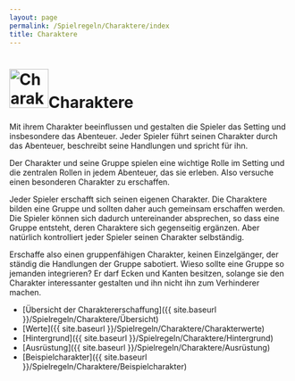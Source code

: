 ```yaml
---
layout: page
permalink: /Spielregeln/Charaktere/index
title: Charaktere
---
```


<h1><img alt="Charaktere" height="70" src="{{ site.baseurl }}/assets/pics/charaktere.png" width="70" />Charaktere</h1>

Mit ihrem Charakter beeinflussen und gestalten die Spieler das Setting und insbesondere das Abenteuer. Jeder Spieler führt seinen Charakter durch das Abenteuer, beschreibt seine Handlungen und spricht für ihn.

Der Charakter und seine Gruppe spielen eine wichtige Rolle im Setting und die zentralen Rollen in jedem Abenteuer, das sie erleben. Also versuche einen besonderen Charakter zu erschaffen.

Jeder Spieler erschafft sich seinen eigenen Charakter. Die Charaktere bilden eine Gruppe und sollten daher auch gemeinsam erschaffen werden. Die Spieler können sich dadurch untereinander absprechen, so dass eine Gruppe entsteht, deren Charaktere sich gegenseitig ergänzen. Aber natürlich kontrolliert jeder Spieler seinen Charakter selbständig.

Erschaffe also einen gruppenfähigen Charakter, keinen Einzelgänger, der ständig die Handlungen der Gruppe sabotiert. Wieso sollte eine Gruppe so jemanden integrieren? Er darf Ecken und Kanten besitzen, solange sie den Charakter interessanter gestalten und ihn nicht ihn zum Verhinderer machen.

- [Übersicht der Charaktererschaffung]({{ site.baseurl }}/Spielregeln/Charaktere/Übersicht)
- [Werte]({{ site.baseurl }}/Spielregeln/Charaktere/Charakterwerte)
- [Hintergrund]({{ site.baseurl }}/Spielregeln/Charaktere/Hintergrund)
- [Ausrüstung]({{ site.baseurl }}/Spielregeln/Charaktere/Ausrüstung)
- [Beispielcharakter]({{ site.baseurl }}/Spielregeln/Charaktere/Beispielcharakter)

